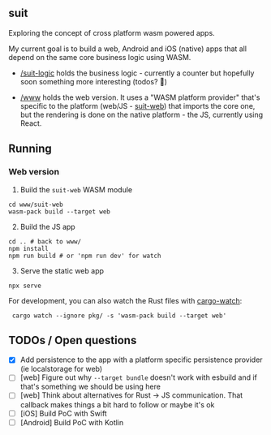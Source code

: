 suit
-------

Exploring the concept of cross platform wasm powered apps.

My current goal is to build a web, Android and iOS (native) apps that all depend on the same core business logic using WASM.

 - [/suit-logic](./suit-logic) holds the business logic - currently a counter but hopefully soon something more interesting (todos? 😬)

 - [/www](./www) holds the web version. It uses a "WASM platform provider" that's specific to the platform (web/JS - [suit-web](./www/suit-web/src)) that imports the core one, but the rendering is done on the native platform - the JS, currently using React.

## Running

### Web version

1. Build the `suit-web` WASM module
```shell
cd www/suit-web
wasm-pack build --target web
```

2. Build the JS app
```shell
cd .. # back to www/
npm install
npm run build # or 'npm run dev' for watch
```

3. Serve the static web app
```
npx serve
```

For development, you can also watch the Rust files with [cargo-watch](https://crates.io/crates/cargo-watch):
```
 cargo watch --ignore pkg/ -s 'wasm-pack build --target web'
```

## TODOs / Open questions
 - [x] Add persistence to the app with a platform specific persistence provider (ie localstorage for web)
 - [ ] [web] Figure out why `--target bundle` doesn't work with esbuild and if that's something we should be using here
 - [ ] [web] Think about alternatives for Rust -> JS communication. That callback makes things a bit hard to follow or maybe it's ok
 - [ ] [iOS] Build PoC with Swift
 - [ ] [Android] Build PoC with Kotlin

